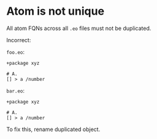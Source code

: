 # Atom is not unique

All atom FQNs across all `.eo` files must not be duplicated.

Incorrect:

`foo.eo`:

```eo
+package xyz

# A.
[] > a /number
```

`bar.eo`:

```eo
+package xyz

# A.
[] > a /number
```

To fix this, rename duplicated object.
